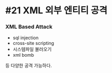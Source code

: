 #21 XML 외부 엔티티 공격
=

### XML Based Attack

- sql injection
- cross-site scripting
- 시스템파일 불러오기
- xml bomb

등 다양한 공격 가능하다.
